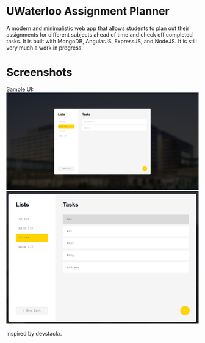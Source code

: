 # UWaterloo Assignment Planner

A modern and minimalistic web app that allows students to plan out their assignments for different subjects ahead of time and check off completed tasks. It is built with MongoDB, AngularJS, ExpressJS, and NodeJS. It is still very much a work in progress.

# Screenshots
Sample UI:
![Sample UI](https://github.com/JasonH53/UWAssignmentPlanner/blob/main/images/Screenshot%202024-01-01%20174155.png)
![Check off task](https://github.com/JasonH53/UWAssignmentPlanner/blob/main/images/Screenshot%202024-01-01%20174642.png)

inspired by devstackr.

